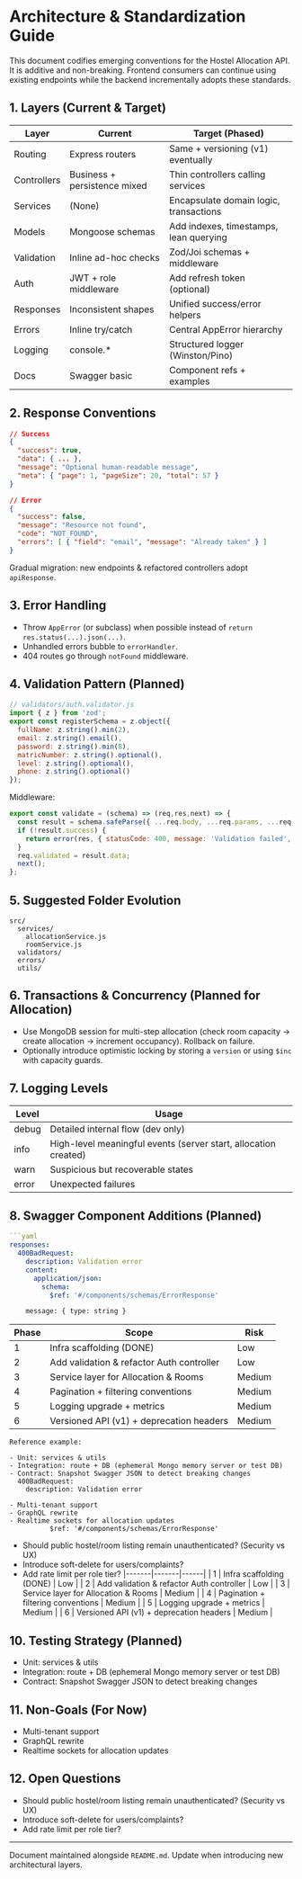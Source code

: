 # Architecture & Standardization Guide

This document codifies emerging conventions for the Hostel Allocation API. It is additive and non-breaking. Frontend consumers can continue using existing endpoints while the backend incrementally adopts these standards.

## 1. Layers (Current & Target)

| Layer | Current | Target (Phased) |
|-------|---------|-----------------|
| Routing | Express routers | Same + versioning (v1) eventually |
| Controllers | Business + persistence mixed | Thin controllers calling services |
| Services | (None) | Encapsulate domain logic, transactions |
| Models | Mongoose schemas | Add indexes, timestamps, lean querying |
| Validation | Inline ad-hoc checks | Zod/Joi schemas + middleware |
| Auth | JWT + role middleware | Add refresh token (optional) |
| Responses | Inconsistent shapes | Unified success/error helpers |
| Errors | Inline try/catch | Central AppError hierarchy |
| Logging | console.* | Structured logger (Winston/Pino) |
| Docs | Swagger basic | Component refs + examples |

## 2. Response Conventions

```json
// Success
{
  "success": true,
  "data": { ... },
  "message": "Optional human-readable message",
  "meta": { "page": 1, "pageSize": 20, "total": 57 }
}

// Error
{
  "success": false,
  "message": "Resource not found",
  "code": "NOT_FOUND",
  "errors": [ { "field": "email", "message": "Already taken" } ]
}
```
Gradual migration: new endpoints & refactored controllers adopt `apiResponse`.

## 3. Error Handling
- Throw `AppError` (or subclass) when possible instead of `return res.status(...).json(...)`.
- Unhandled errors bubble to `errorHandler`.
- 404 routes go through `notFound` middleware.

## 4. Validation Pattern (Planned)

```javascript
// validators/auth.validator.js
import { z } from 'zod';
export const registerSchema = z.object({
  fullName: z.string().min(2),
  email: z.string().email(),
  password: z.string().min(8),
  matricNumber: z.string().optional(),
  level: z.string().optional(),
  phone: z.string().optional()
});
```
Middleware:

```javascript
export const validate = (schema) => (req,res,next) => {
  const result = schema.safeParse({ ...req.body, ...req.params, ...req.query });
  if (!result.success) {
    return error(res, { statusCode: 400, message: 'Validation failed', code: 'VALIDATION_ERROR', errors: result.error.issues.map(i => ({ field: i.path.join('.'), message: i.message })) });
  }
  req.validated = result.data;
  next();
};
```

## 5. Suggested Folder Evolution

```text
src/
  services/
    allocationService.js
    roomService.js
  validators/
  errors/
  utils/
```

## 6. Transactions & Concurrency (Planned for Allocation)
- Use MongoDB session for multi-step allocation (check room capacity → create allocation → increment occupancy). Rollback on failure.
- Optionally introduce optimistic locking by storing a `version` or using `$inc` with capacity guards.

## 7. Logging Levels
| Level | Usage |
|-------|-------|
| debug | Detailed internal flow (dev only) |
| info | High-level meaningful events (server start, allocation created) |
| warn | Suspicious but recoverable states |
| error | Unexpected failures |

## 8. Swagger Component Additions (Planned)

```yaml
```yaml
responses:
  400BadRequest:
    description: Validation error
    content:
      application/json:
        schema:
          $ref: '#/components/schemas/ErrorResponse'
```


        message: { type: string }

| Phase | Scope | Risk |
|-------|-------|------|
| 1 | Infra scaffolding (DONE) | Low |
| 2 | Add validation & refactor Auth controller | Low |
| 3 | Service layer for Allocation & Rooms | Medium |
| 4 | Pagination + filtering conventions | Medium |
| 5 | Logging upgrade + metrics | Medium |
| 6 | Versioned API (v1) + deprecation headers | Medium |
```
Reference example:

- Unit: services & utils
- Integration: route + DB (ephemeral Mongo memory server or test DB)
- Contract: Snapshot Swagger JSON to detect breaking changes
  400BadRequest:
    description: Validation error

- Multi-tenant support
- GraphQL rewrite
- Realtime sockets for allocation updates
          $ref: '#/components/schemas/ErrorResponse'
```

- Should public hostel/room listing remain unauthenticated? (Security vs UX)
- Introduce soft-delete for users/complaints?
- Add rate limit per role tier?
|-------|-------|------|
| 1 | Infra scaffolding (DONE) | Low |
| 2 | Add validation & refactor Auth controller | Low |
| 3 | Service layer for Allocation & Rooms | Medium |
| 4 | Pagination + filtering conventions | Medium |
| 5 | Logging upgrade + metrics | Medium |
| 6 | Versioned API (v1) + deprecation headers | Medium |


## 10. Testing Strategy (Planned)

- Unit: services & utils
- Integration: route + DB (ephemeral Mongo memory server or test DB)
- Contract: Snapshot Swagger JSON to detect breaking changes

## 11. Non-Goals (For Now)

- Multi-tenant support
- GraphQL rewrite
- Realtime sockets for allocation updates

## 12. Open Questions

- Should public hostel/room listing remain unauthenticated? (Security vs UX)
- Introduce soft-delete for users/complaints?
- Add rate limit per role tier?

---
Document maintained alongside `README.md`. Update when introducing new architectural layers.
